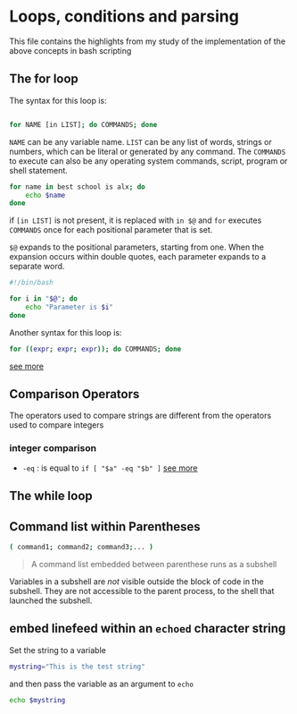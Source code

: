 # Loops, conditions and parsing

This file contains the highlights from my study of the implementation of the above concepts in bash scripting

## The for loop

The syntax for this loop is:

```bash

for NAME [in LIST]; do COMMANDS; done

```
`NAME` can be any variable name. `LIST` can be any
list of words, strings or numbers, which can be literal or generated by any
command. The `COMMANDS` to execute can also be any operating system commands,
script, program or shell statement.

```bash
for name in best school is alx; do
	echo $name
done
```
if `[in LIST]` is not present, it is replaced with `in $@` and `for` executes
`COMMANDS` once for each positional parameter that is set.

`$@` expands to the positional parameters, starting from one. When the
expansion occurs within double quotes, each parameter expands to a separate
word.

```bash
#!/bin/bash

for i in "$@"; do
	echo "Parameter is $i"
done
```
Another syntax for this loop is:
```bash
for ((expr; expr; expr)); do COMMANDS; done
```

[see more](https://tldp.org/LDP/Bash-Beginners-Guide/html/sect_09_01.html)
## Comparison Operators
The operators used to compare strings are different from the operators used to
compare integers

### integer comparison

- `-eq` : is equal to `if [ "$a" -eq "$b" ]`
[see more](https://tldp.org/LDP/abs/html/comparison-ops.html#EQUALSIGNREF)

## The while loop

## Command list within Parentheses

```bash
( command1; command2; command3;... )
```
> A command list embedded between parenthese runs as a subshell

Variables in a subshell are _not_ visible outside the block of code in the
subshell. They are not accessible to the parent process, to the shell that
launched the subshell. 

## embed linefeed within an `echoed` character string

Set the string to a variable
```bash
mystring="This is the test string"
```
and then pass the variable as an argument to `echo`
```bash
echo $mystring
```

